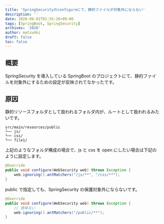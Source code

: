 ```yaml
---
title: 'SpringSecurityのconfigureにて、静的ファイルが対象外にならない'
description: ''
date: 2020-06-01T01:55:26+09:00
tags: [SpringBoot, SpringSecurity]
archives: '2020'
author: matsu4ki
draft: false
toc: false
---
```


## 概要

SpringSecurity を導入している SpringBoot のプロジェクトにて、静的ファイルを対象外にするための設定が反映されてなかったです。

## 原因

静的リソースフォルダとして扱われるフォルダ内が、ルートとして扱われるみたいです。

```shell
src/main/resources/public
└── js/
└── css/
└── file1/
```

上記のようなフォルダ構成の場合で、js と css を open にしたい場合は下記のように設定します。

```java
@Override
public void configure(WebSecurity web) throws Exception {
    web.ignoring().antMatchers("/js/**", "/css/**");
}
```

public で指定しても、SpringSecurity の保護対象外にならないです。

```java
@Override
public void configure(WebSecurity web) throws Exception {
    // 意味ない
    web.ignoring().antMatchers("/public/**");
}
```
